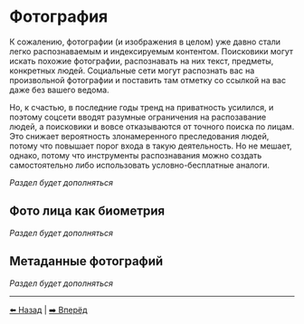 # Фотография

К сожалению, фотографии (и изображения в целом) уже давно стали легко распознаваемым и индексируемым контентом.
Поисковики могут искать похожие фотографии, распознавать на них текст, предметы, конкретных людей. Социальные
сети могут распознать вас на произвольной фотографии и поставить там отметку со ссылкой на вас даже без вашего ведома.

Но, к счастью, в последние годы тренд на приватность усилился, и поэтому соцсети вводят разумные ограничения
на распозавание людей, а поисковики и вовсе отказываются от точного поиска по лицам. Это снижает вероятность
злонамеренного преследования людей, потому что повышает порог входа в такую деятельность. Но не мешает, однако,
потому что инструменты распознавания можно создать самостоятельно либо использовать условно-бесплатные аналоги.

*Раздел будет дополняться*

## Фото лица как биометрия

*Раздел будет дополняться*

## Метаданные фотографий

*Раздел будет дополняться*

---

[⬅️ Назад](./password.md) | [➡️ Вперёд](./breaches.md)
